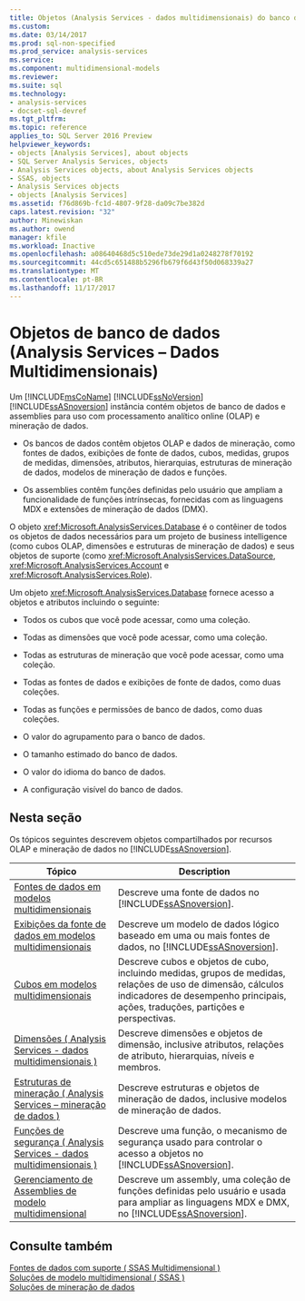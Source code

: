 ```yaml
---
title: Objetos (Analysis Services - dados multidimensionais) do banco de dados | Microsoft Docs
ms.custom: 
ms.date: 03/14/2017
ms.prod: sql-non-specified
ms.prod_service: analysis-services
ms.service: 
ms.component: multidimensional-models
ms.reviewer: 
ms.suite: sql
ms.technology:
- analysis-services
- docset-sql-devref
ms.tgt_pltfrm: 
ms.topic: reference
applies_to: SQL Server 2016 Preview
helpviewer_keywords:
- objects [Analysis Services], about objects
- SQL Server Analysis Services, objects
- Analysis Services objects, about Analysis Services objects
- SSAS, objects
- Analysis Services objects
- objects [Analysis Services]
ms.assetid: f76d869b-fc1d-4807-9f28-da09c7be382d
caps.latest.revision: "32"
author: Minewiskan
ms.author: owend
manager: kfile
ms.workload: Inactive
ms.openlocfilehash: a08640468d5c510ede73de29d1a0248278f70192
ms.sourcegitcommit: 44cd5c651488b5296fb679f6d43f50d068339a27
ms.translationtype: MT
ms.contentlocale: pt-BR
ms.lasthandoff: 11/17/2017
---
```

# <a name="database-objects-analysis-services---multidimensional-data"></a>Objetos de banco de dados (Analysis Services – Dados Multidimensionais)
  Um [!INCLUDE[msCoName](../../../includes/msconame-md.md)] [!INCLUDE[ssNoVersion](../../../includes/ssnoversion-md.md)] [!INCLUDE[ssASnoversion](../../../includes/ssasnoversion-md.md)] instância contém objetos de banco de dados e assemblies para uso com processamento analítico online (OLAP) e mineração de dados.  
  
-   Os bancos de dados contêm objetos OLAP e dados de mineração, como fontes de dados, exibições de fonte de dados, cubos, medidas, grupos de medidas, dimensões, atributos, hierarquias, estruturas de mineração de dados, modelos de mineração de dados e funções.  
  
-   Os assemblies contêm funções definidas pelo usuário que ampliam a funcionalidade de funções intrínsecas, fornecidas com as linguagens MDX e extensões de mineração de dados (DMX).  
  
 O objeto <xref:Microsoft.AnalysisServices.Database> é o contêiner de todos os objetos de dados necessários para um projeto de business intelligence (como cubos OLAP, dimensões e estruturas de mineração de dados) e seus objetos de suporte (como <xref:Microsoft.AnalysisServices.DataSource>, <xref:Microsoft.AnalysisServices.Account> e <xref:Microsoft.AnalysisServices.Role>).  
  
 Um objeto <xref:Microsoft.AnalysisServices.Database> fornece acesso a objetos e atributos incluindo o seguinte:  
  
-   Todos os cubos que você pode acessar, como uma coleção.  
  
-   Todas as dimensões que você pode acessar, como uma coleção.  
  
-   Todas as estruturas de mineração que você pode acessar, como uma coleção.  
  
-   Todas as fontes de dados e exibições de fonte de dados, como duas coleções.  
  
-   Todas as funções e permissões de banco de dados, como duas coleções.  
  
-   O valor do agrupamento para o banco de dados.  
  
-   O tamanho estimado do banco de dados.  
  
-   O valor do idioma do banco de dados.  
  
-   A configuração visível do banco de dados.  
  
## <a name="in-this-section"></a>Nesta seção  
 Os tópicos seguintes descrevem objetos compartilhados por recursos OLAP e mineração de dados no [!INCLUDE[ssASnoversion](../../../includes/ssasnoversion-md.md)].  
  
|Tópico|Description|  
|-----------|-----------------|  
|[Fontes de dados em modelos multidimensionais](../../../analysis-services/multidimensional-models/data-sources-in-multidimensional-models.md)|Descreve uma fonte de dados no [!INCLUDE[ssASnoversion](../../../includes/ssasnoversion-md.md)].|  
|[Exibições da fonte de dados em modelos multidimensionais](../../../analysis-services/multidimensional-models/data-source-views-in-multidimensional-models.md)|Descreve um modelo de dados lógico baseado em uma ou mais fontes de dados, no [!INCLUDE[ssASnoversion](../../../includes/ssasnoversion-md.md)].|  
|[Cubos em modelos multidimensionais](../../../analysis-services/multidimensional-models/cubes-in-multidimensional-models.md)|Descreve cubos e objetos de cubo, incluindo medidas, grupos de medidas, relações de uso de dimensão, cálculos indicadores de desempenho principais, ações, traduções, partições e perspectivas.|  
|[Dimensões &#40; Analysis Services - dados multidimensionais &#41;](../../../analysis-services/multidimensional-models-olap-logical-dimension-objects/dimensions-analysis-services-multidimensional-data.md)|Descreve dimensões e objetos de dimensão, inclusive atributos, relações de atributo, hierarquias, níveis e membros.|  
|[Estruturas de mineração &#40; Analysis Services – mineração de dados &#41;](../../../analysis-services/data-mining/mining-structures-analysis-services-data-mining.md)|Descreve estruturas e objetos de mineração de dados, inclusive modelos de mineração de dados.|  
|[Funções de segurança &#40; Analysis Services - dados multidimensionais &#41;](../../../analysis-services/multidimensional-models/olap-logical/security-roles-analysis-services-multidimensional-data.md)|Descreve uma função, o mecanismo de segurança usado para controlar o acesso a objetos no [!INCLUDE[ssASnoversion](../../../includes/ssasnoversion-md.md)].|  
|[Gerenciamento de Assemblies de modelo multidimensional](../../../analysis-services/multidimensional-models/multidimensional-model-assemblies-management.md)|Descreve um assembly, uma coleção de funções definidas pelo usuário e usada para ampliar as linguagens MDX e DMX, no [!INCLUDE[ssASnoversion](../../../includes/ssasnoversion-md.md)].|  
  
## <a name="see-also"></a>Consulte também  
 [Fontes de dados com suporte &#40; SSAS Multidimensional &#41;](../../../analysis-services/multidimensional-models/supported-data-sources-ssas-multidimensional.md)   
 [Soluções de modelo multidimensional &#40; SSAS &#41;](../../../analysis-services/multidimensional-models/multidimensional-model-solutions-ssas.md)   
 [Soluções de mineração de dados](../../../analysis-services/data-mining/data-mining-solutions.md)  
  
  
